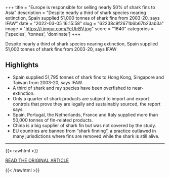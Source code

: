 +++
title = "Europe is responsible for selling nearly 50% of shark fins to Asia"
description = "Despite nearly a third of shark species nearing extinction, Spain supplied 51,000 tonnes of shark fins from 2003-20, says IFAW"
date = "2022-03-05 16:15:58"
slug = "62238c9f2671b6b67b23ab3a"
image = "https://i.imgur.com/YeUtrBV.jpg"
score = "1640"
categories = ['species', 'tonnes', 'dominate']
+++

Despite nearly a third of shark species nearing extinction, Spain supplied 51,000 tonnes of shark fins from 2003-20, says IFAW

## Highlights

- Spain supplied 51,795 tonnes of shark fins to Hong Kong, Singapore and Taiwan from 2003-20, says IFAW.
- A third of shark and ray species have been overfished to near-extinction.
- Only a quarter of shark products are subject to import and export controls that prove they are legally and sustainably sourced, the report says.
- Spain, Portugal, the Netherlands, France and Italy supplied more than 50,000 tonnes of fin-related products.
- China is a big supplier of shark fin but was not covered by the study.
- EU countries are banned from “shark finning”, a practice outlawed in many jurisdictions where fins are removed while the shark is still alive.

---

{{< rawhtml >}}
  <p class="article-category">
    <a target="_blank" href="https://www.theguardian.com/environment/2022/mar/02/european-countries-dominate-half-asian-shark-fin-trade-ifaw-report-reveals?CMP=Share_AndroidApp_Other">READ THE ORIGINAL ARTICLE</a>
  </p>
{{< /rawhtml >}}
